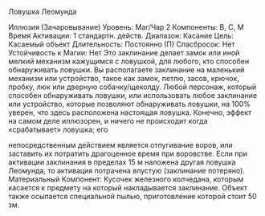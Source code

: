
Ловушка Леомунда

Иллюзия (Зачаровывание)
Уровень: Маг/Чар 2
Компоненты: В, С, М
Время Активации: 1 стандартн. действ.
Диапазон: Касание
Цель: Касаемый объект
Длительность: Постоянно (П)
Спасбросок: Нет
Устойчивость к Магии: Нет
Это заклинание делает замок или иной
мелкий механизм кажущимся с ловушкой, для любого, кто способен обнаруживать ловушки. Вы располагаете заклинание на маленький механизм или
устройство, такое как замок, петлю, засов, крючок, пробку, люк или дверную
собачку/щеколду. Любой персонаж, который способен обнаруживать ловушки, или использовать любое заклинание
или устройство, которые позволяют
обнаруживать ловушки, на 100% уверен, что здесь расположена настоящая
ловушка. Конечно, эффект на самом
деле иллюзорен, и ничего не происходит когда «срабатывает» ловушка; его

непосредственным действием является
отпугивание воров, или заставить их
потратить драгоценное время при воровстве.
Если при активации заклинания в
пределах 15 м наложена другая ловушка
Леомунда, то активация потрачена впустую (заклинание потеряно).
Материальный Компонент: Кусочек
железного колчедана, которым касается
к предмету на который накладывается
заклинание. Объект также осыпается
специальной пылью, приготовление которой стоит 50 зм.